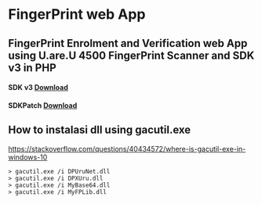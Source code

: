 # FingerPrint web App
## FingerPrint Enrolment and Verification web App using U.are.U 4500 FingerPrint Scanner and SDK v3 in PHP

#### SDK v3 [Download](https://drive.google.com/open?id=1Hg3HAqwLuqmi9F4eUAgb5WaeLyJvPQq5)  
#### SDKPatch [Download](https://drive.google.com/file/d/1yB0oW3NtBfCBKFHSe0Blc7B7grMD854W/view?usp=sharing)

## How to instalasi dll using gacutil.exe
https://stackoverflow.com/questions/40434572/where-is-gacutil-exe-in-windows-10<br />

```
> gacutil.exe /i DPUruNet.dll
> gacutil.exe /i DPXUru.dll
> gacutil.exe /i MyBase64.dll
> gacutil.exe /i MyFPLib.dll
```
